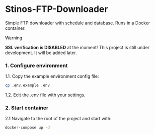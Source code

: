 # Stinos-FTP-Downloader
Simple FTP downloader with schedule and database. Runs in a Docker container.


> [!WARNING]
> **SSL verification is DISABLED** at the moment! This project is still under development. It will be added later.

### 1. Configure environment

1.1. Copy the example environment config file:

```bash
cp .env.example .env
```

1.2. Edit the .env file with your settings.

### 2. Start container

2.1 Navigate to the root of the project and start with:

```bash
docker-compose up -d
```
